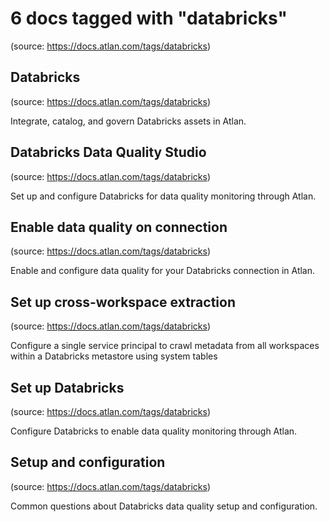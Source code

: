 # 6 docs tagged with "databricks"
(source: https://docs.atlan.com/tags/databricks)



## Databricks
(source: https://docs.atlan.com/tags/databricks)

Integrate, catalog, and govern Databricks assets in Atlan.



## Databricks Data Quality Studio
(source: https://docs.atlan.com/tags/databricks)

Set up and configure Databricks for data quality monitoring through Atlan.



## Enable data quality on connection
(source: https://docs.atlan.com/tags/databricks)

Enable and configure data quality for your Databricks connection in Atlan.



## Set up cross-workspace extraction
(source: https://docs.atlan.com/tags/databricks)

Configure a single service principal to crawl metadata from all workspaces within a Databricks metastore using system tables



## Set up Databricks
(source: https://docs.atlan.com/tags/databricks)

Configure Databricks to enable data quality monitoring through Atlan.



## Setup and configuration
(source: https://docs.atlan.com/tags/databricks)

Common questions about Databricks data quality setup and configuration.
